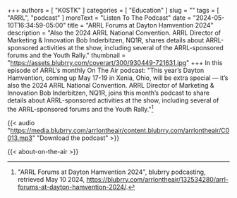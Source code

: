 +++
authors = [ "K0STK" ]
categories = [ "Education" ]
slug = ""
tags = [ "ARRL", "podcast" ]
moreText = "Listen To The Podcast"
date = "2024-05-10T16:34:59-05:00"
title = "ARRL Forums at Dayton Hamvention 2024"
description = "Also the 2024 ARRL National Convention. ARRL Director of Marketing & Innovation Bob Inderbitzen, NQ1R, shares details about ARRL-sponsored activities at the show, including several of the ARRL-sponsored forums and the Youth Rally."
thumbnail = "https://assets.blubrry.com/coverart/300/930449-721631.jpg"
+++
In this episode of ARRL's monthly On The Air podcast: "This year’s Dayton Hamvention, coming up May 17-19 in Xenia, Ohio, will be extra special — it’s also the 2024 ARRL National Convention. ARRL Director of Marketing & Innovation Bob Inderbitzen, NQ1R, joins this month’s podcast to share details about ARRL-sponsored activities at the show, including several of the ARRL-sponsored forums and the Youth Rally."[^1]

[^1]: "ARRL Forums at Dayton Hamvention 2024", blubrry podcasting, retrieved May 10 2024, https://blubrry.com/arrlontheair/132534280/arrl-forums-at-dayton-hamvention-2024/.

<!--more-->

{{< audio "https://media.blubrry.com/arrlontheair/content.blubrry.com/arrlontheair/C0013.mp3" "Download the podcast" >}}

{{< about-on-the-air >}}
